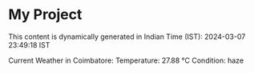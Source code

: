 # My Project

This content is dynamically generated in Indian Time (IST): 2024-03-07 23:49:18 IST


Current Weather in Coimbatore:
Temperature: 27.88 °C
Condition: haze
